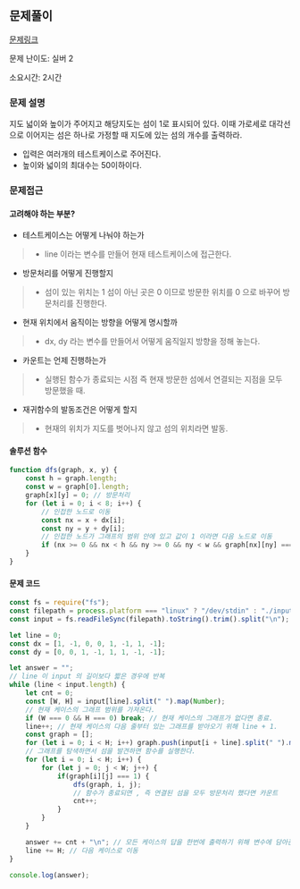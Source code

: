 ## 문제풀이
[문제링크](https://www.acmicpc.net/problem/4963)

문제 난이도: 실버 2

소요시간: 2시간

### 문제 설명
지도 넓이와 높이가 주어지고 해당지도는 섬이 1로 표시되어 있다. 이때 가로세로 대각선으로 이어지는 섬은 하나로 가정할 때
지도에 있는 섬의 개수를 출력하라. 

* 입력은 여러개의 테스트케이스로 주어진다.
* 높이와 넓이의 최대수는 50이하이다.

### 문제접근
#### 고려해야 하는 부분?
* 테스트케이스는 어떻게 나눠야 하는가
>* line 이라는 변수를 만들어 현재 테스트케이스에 접근한다.
* 방문처리를 어떻게 진행할지
>* 섬이 있는 위치는 1 섬이 아닌 곳은 0 이므로 방문한 위치를 0 으로 바꾸어 방문처리를 진행한다.
* 현재 위치에서 움직이는 방향을 어떻게 명시할까
>* dx, dy 라는 변수를 만들어서 어떻게 움직일지 방향을 정해 놓는다.
* 카운트는 언제 진행하는가
>* 실행된 함수가 종료되는 시점 즉 현재 방문한 섬에서 연결되는 지점을 모두 방문했을 때.
* 재귀함수의 발동조건은 어떻게 할지
>* 현재의 위치가 지도를 벗어나지 않고 섬의 위치라면 발동.

#### 솔루션 함수
```js
function dfs(graph, x, y) {
    const h = graph.length;
    const w = graph[0].length;
    graph[x][y] = 0; // 방문처리
    for (let i = 0; i < 8; i++) {
        // 인접한 노드로 이동
        const nx = x + dx[i];
        const ny = y + dy[i];
        // 인접한 노드가 그래프의 범위 안에 있고 값이 1 이라면 다음 노드로 이동
        if (nx >= 0 && nx < h && ny >= 0 && ny < w && graph[nx][ny] === 1) dfs(graph, nx, ny);
    }
}
```

#### 문제 코드
```js
const fs = require("fs");
const filepath = process.platform === "linux" ? "/dev/stdin" : "./input.txt";
const input = fs.readFileSync(filepath).toString().trim().split("\n");

let line = 0;
const dx = [1, -1, 0, 0, 1, -1, 1, -1];
const dy = [0, 0, 1, -1, 1, 1, -1, -1];

let answer = "";
// line 이 input 의 길이보다 짧은 경우에 반복
while (line < input.length) {
    let cnt = 0;
    const [W, H] = input[line].split(" ").map(Number);
    // 현재 케이스의 그래프 범위를 가져온다.
    if (W === 0 && H === 0) break; // 현재 케이스의 그래프가 없다면 종료.
    line++; // 현재 케이스의 다음 줄부터 있는 그래프를 받아오기 위해 line + 1.
    const graph = [];
    for (let i = 0; i < H; i++) graph.push(input[i + line].split(" ").map(Number));
    // 그래프를 탐색하면서 섬을 발견하면 함수를 실행한다.
    for (let i = 0; i < H; i++) {
        for (let j = 0; j < W; j++) {
            if(graph[i][j] === 1) {
                dfs(graph, i, j);
                // 함수가 종료되면 , 즉 연결된 섬을 모두 방문처리 했다면 카운트
                cnt++;
            }
        }
    }

    answer += cnt + "\n"; // 모든 케이스의 답을 한번에 출력하기 위해 변수에 담아준다
    line += H; // 다음 케이스로 이동
}

console.log(answer);
```